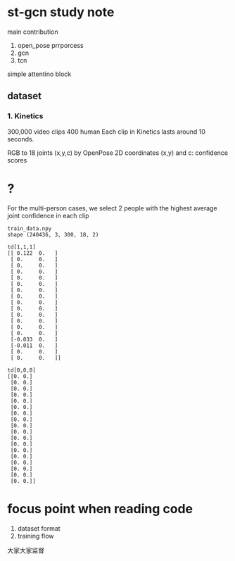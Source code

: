 # st-gcn study note
main contribution
1. open_pose prrporcess
2. gcn
3. tcn

simple attentino block


## dataset
### 1. Kinetics
300,000 video clips
400 human
Each clip in Kinetics lasts around 10 seconds.

RGB to 18 joints (x,y,c) by OpenPose
2D coordinates (x,y) and c: confidence scores

# ?
For the multi-person
cases, we select 2 people with the highest average joint confidence in each clip
```
train_data.npy
shape (240436, 3, 300, 18, 2)

td[1,1,1]
[[ 0.122  0.   ]
 [ 0.     0.   ]
 [ 0.     0.   ]
 [ 0.     0.   ]
 [ 0.     0.   ]
 [ 0.     0.   ]
 [ 0.     0.   ]
 [ 0.     0.   ]
 [ 0.     0.   ]
 [ 0.     0.   ]
 [ 0.     0.   ]
 [ 0.     0.   ]
 [ 0.     0.   ]
 [ 0.     0.   ]
 [-0.033  0.   ]
 [-0.011  0.   ]
 [ 0.     0.   ]
 [ 0.     0.   ]]

td[0,0,0] 
[[0. 0.]
 [0. 0.]
 [0. 0.]
 [0. 0.]
 [0. 0.]
 [0. 0.]
 [0. 0.]
 [0. 0.]
 [0. 0.]
 [0. 0.]
 [0. 0.]
 [0. 0.]
 [0. 0.]
 [0. 0.]
 [0. 0.]
 [0. 0.]
 [0. 0.]
 [0. 0.]]

```




# focus point when reading code
1. dataset format
2. training flow

大家大家监督
